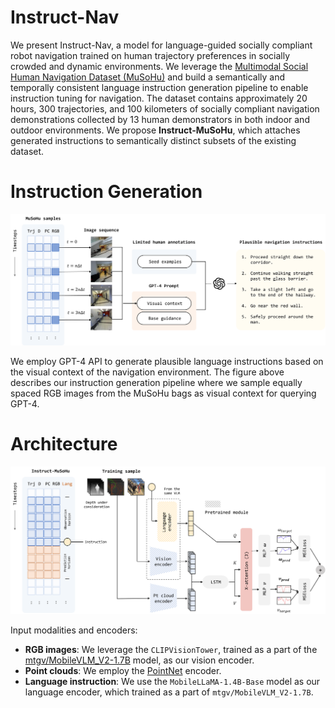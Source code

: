 # Instruct-Nav
We present Instruct-Nav, a model for language-guided socially compliant robot navigation trained on human trajectory preferences in socially crowded and dynamic environments. We leverage the [Multimodal Social Human Navigation Dataset (MuSoHu)](https://cs.gmu.edu/~xiao/Research/MuSoHu/) and build a semantically and temporally consistent language instruction generation pipeline to enable instruction tuning for navigation. The dataset contains approximately 20 hours, 300 trajectories, and 100 kilometers of socially compliant navigation demonstrations collected by 13 human demonstrators in both indoor and outdoor environments. We propose **Instruct-MuSoHu**, which attaches generated instructions to semantically distinct subsets of the existing dataset.

# Instruction Generation
![Instruction generation pipeline](/assets/instruction_generation.png)

We employ GPT-4 API to generate plausible language instructions based on the visual context of the navigation environment. The figure above describes our instruction generation pipeline where we sample equally spaced RGB images from the MuSoHu bags as visual context for querying GPT-4.

# Architecture
![Model architecture](/assets/architecture.png)

Input modalities and encoders:
- **RGB images**: We leverage the `CLIPVisionTower`, trained as a part of the [mtgv/MobileVLM_V2-1.7B](https://huggingface.co/mtgv/MobileVLM_V2-1.7B) model, as our vision encoder.
- **Point clouds**: We employ the [PointNet](https://arxiv.org/abs/1612.00593) encoder.
- **Language instruction**: We use the `MobileLLaMA-1.4B-Base` model as our language encoder, which trained as a part of `mtgv/MobileVLM_V2-1.7B`.
